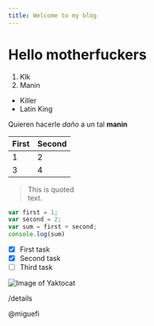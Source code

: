 ```yaml
---
title: Welcome to my blog
---
```

# Hello motherfuckers
1. Klk 
2. Manin

- Killer
- Latin King

Quieren hacerle *daño* a un tal **manin**

First|Second
-|-
1|2
3|4

> This is quoted <br/> text.

```javascript
var first = 1;
var second = 2;
var sum = first + second;
console.log(sum)
```

- [x] First task
- [x] Second task
- [ ] Third task

![Image of Yaktocat](https://octodex.github.com/images/yaktocat.png)

/details

@miguefi
